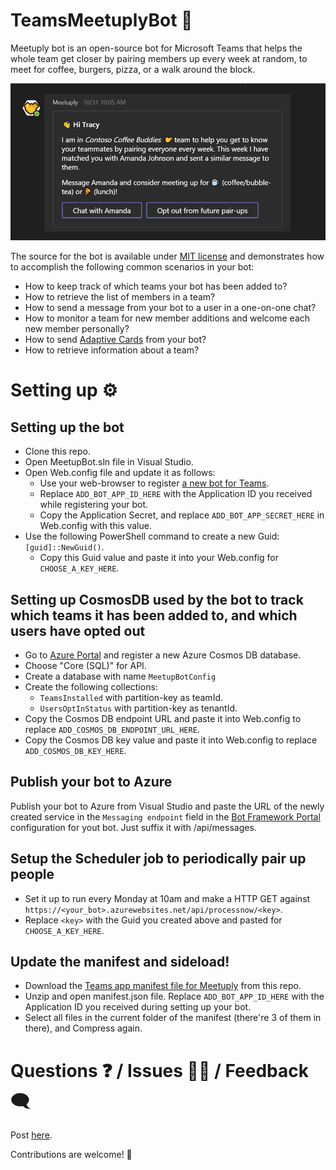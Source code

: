 # TeamsMeetuplyBot 🤖
Meetuply bot is an open-source bot for Microsoft Teams that helps the whole team get closer by pairing members up every week at random, to meet for coffee, burgers, pizza, or a walk around the block.

![Meetuply pair up notification](MeetuplyPairupNotification.png)

The source for the bot is available under [MIT license](LICENSE) and demonstrates how to accomplish the following common scenarios in your bot:

* How to keep track of which teams your bot has been added to?
* How to retrieve the list of members in a team?
* How to send a message from your bot to a user in a one-on-one chat?
* How to monitor a team for new member additions and welcome each new member personally?
* How to send [Adaptive Cards](https://docs.microsoft.com/en-us/adaptive-cards/getting-started/bots) from your bot?
* How to retrieve information about a team?

# Setting up ⚙

## Setting up the bot
* Clone this repo.
* Open MeetupBot.sln file in Visual Studio.
* Open Web.config file and update it as follows:
  * Use your web-browser to register [a new bot for Teams](https://dev.botframework.com/bots/new).  
  * Replace `ADD_BOT_APP_ID_HERE` with the Application ID you received while registering your bot.
  * Copy the Application Secret, and replace `ADD_BOT_APP_SECRET_HERE` in Web.config with this value.
* Use the following PowerShell command to create a new Guid: `[guid]::NewGuid()`.
  * Copy this Guid value and paste it into your Web.config for `CHOOSE_A_KEY_HERE`.
  
## Setting up CosmosDB used by the bot to track which teams it has been added to, and which users have opted out
* Go to [Azure Portal](https://portal.azure.com) and register a new Azure Cosmos DB database.
* Choose "Core (SQL)" for API.
* Create a database with name `MeetupBotConfig`
* Create the following collections:
  * `TeamsInstalled` with partition-key as teamId.
  * `UsersOptInStatus` with partition-key as tenantId.
* Copy the Cosmos DB endpoint URL and paste it into Web.config to replace `ADD_COSMOS_DB_ENDPOINT_URL_HERE`.
* Copy the Cosmos DB key value and paste it into Web.config to replace `ADD_COSMOS_DB_KEY_HERE`.

## Publish your bot to Azure
Publish your bot to Azure from Visual Studio and paste the URL of the newly created service in the `Messaging endpoint` field in the [Bot Framework Portal](https://dev.botframework.com) configuration for yout bot. Just suffix it with /api/messages.

## Setup the Scheduler job to periodically pair up people
* Set it up to run every Monday at 10am and make a HTTP GET against `https://<your_bot>.azurewebsites.net/api/processnow/<key>`.
* Replace `<key>` with the Guid you created above and pasted for `CHOOSE_A_KEY_HERE`.

## Update the manifest and sideload!
* Download the [Teams app manifest file for Meetuply](manifest/Meetuply.zip) from this repo.
* Unzip and open manifest.json file. Replace `ADD_BOT_APP_ID_HERE` with the Application ID you received during setting up your bot.
* Select all files in the current folder of the manifest (there're 3 of them in there), and Compress again.

# Questions ❓ / Issues 🙋‍♂️ / Feedback 🗨
Post [here](https://github.com/siduppal/TeamsMeetuplyBot/issues).

Contributions are welcome! 👏
